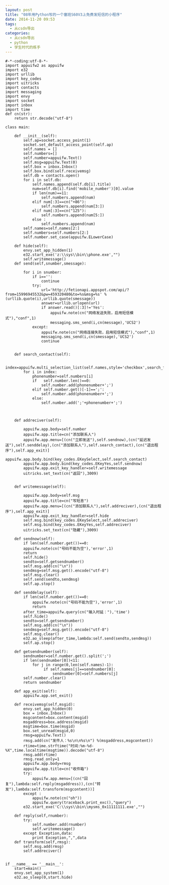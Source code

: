 ```yaml
---
layout: post
title: "08年用Python写的一个塞班S60V3上免费发短信的小程序"
date: 2014-11-20 09:53
tags: 
  - 从csdn导出
categories: 
  - 从csdn导出
  - python
  - 学生时代的练手
---
```



    #-*-coding:utf-8-*-
    import appuifw2 as appuifw
    import e32
    import urllib
    import key_codes
    import uitricks
    import contacts
    import messaging
    import envy
    import socket
    import inbox
    import time
    def cn(str):
        return str.decode("utf-8")
    
    class main:
    
        def __init__(self):
            self.ap=socket.access_point(1)
            socket.set_default_access_point(self.ap)
            self.names = []
            self.numbers=[]
            self.number=appuifw.Text()
            self.msg=appuifw.Text(0)
            self.box = inbox.Inbox()
            self.box.bind(self.receivemsg)
            self.db = contacts.open()
            for i in self.db:
                self.names.append(self.db[i].title)
                num=self.db[i].find('mobile_number')[0].value
                if len(num)==11:
                    self.numbers.append(num)
                elif num[:3]==cn("+86"):
                    self.numbers.append(num[3:])
                elif num[:3]==cn("125"):
                    self.numbers.append(num[5:])
                else :
                    self.numbers.append(num)
            self.names=self.names[2:]
            self.numbers=self.numbers[2:]
            self.number.set_case(appuifw.ELowerCase)
    
        def hide(self):
            envy.set_app_hidden(1)
            e32.start_exe('z:\\sys\\bin\\phone.exe',"")
            self.writemessage()            
        def send(self,snumber,smessage):
        
            for i in snumber:
                if i=='':
                    continue
                try:
                    url='http://fetionapi.appspot.com/api/?from=15996945532&pw=459320480&to=%s&msg=%s' %(urllib.quote(i),urllib.quote(smessage))
                    answer=urllib.urlopen(url)
                    if answer.read()[:3]!='Yes':
                        appuifw.note(cn("网络发送失败，启用短信模式"),"conf",1)
                        messaging.sms_send(i,cn(message),'UCS2')
                except:
                    appuifw.note(cn("网络连接失败，启用短信模式"),"conf",1)
                    messaging.sms_send(i,cn(smessage),'UCS2')
                    continue
    		
        
        def search_contact(self):
            
            index=appuifw.multi_selection_list(self.names,style='checkbox',search_field=1)
            for i in index:
                phonenumber=self.numbers[i]
                if   self.number.len()==0:
                    self.number.add(phonenumber+';')
                elif self.number.get()[-1]==';':
                    self.number.add(phonenumber+';')
                else:
                    self.number.add(';'+phonenumber+';')
                 
    		
    
        def addreciver(self):
            
            appuifw.app.body=self.number
            appuifw.app.title=cn("添加联系人")
            appuifw.app.menu=[(cn("立即发送"),self.sendnow),(cn("延迟发送"),self.senddelay),(cn("添加联系人"),self.search_contact),(cn("退出程序"),self.app_exit)]
            appuifw.app.body.bind(key_codes.EKeySelect,self.search_contact)
            appuifw.app.body.bind(key_codes.EKeyYes,self.sendnow)
            appuifw.app.exit_key_handler=self.writemessage
            uitricks.set_text(cn("返回"),3009)
           
    		
        def writemessage(self):
         
            appuifw.app.body=self.msg
            appuifw.app.title=cn("写短息")
            appuifw.app.menu=[(cn("添加联系人"),self.addreciver),(cn("退出程序"),self.app_exit)]
            appuifw.app.exit_key_handler=self.hide
            self.msg.bind(key_codes.EKeySelect,self.addreciver)
            self.msg.bind(key_codes.EKeyYes,self.addreciver)
            uitricks.set_text(cn("隐藏"),3009)
          
        def sendnow(self):
            if len(self.number.get())==0:
    	    appuifw.note(cn("号码不能为空"),'error',1)
    	    return
            self.hide()
            sendto=self.getsendnumber()
            self.msg.add(cn("\n"))
            sendmsg=self.msg.get().encode("utf-8")
            self.msg.clear()
            self.send(sendto,sendmsg)
            self.ap.stop()
    
        def senddelay(self):
            if len(self.number.get())==0:
                appuifw.note(cn("号码不能为空"),'error',1)
                return
            after_time=appuifw.query(cn("输入时延："),'time')    
            self.hide()
            sendto=self.getsendnumber()
            self.msg.add(cn("\n"))
            sendmsg=self.msg.get().encode("utf-8")
            self.msg.clear()
            e32.ao_sleep(after_time,lambda:self.send(sendto,sendmsg))
            self.ap.stop()
            
        def getsendnumber(self):
            sendnumber=self.number.get().split(';')
            if len(sendnumber[0])<11:
                for j in range(0,len(self.names)-1):
                     if self.names[j]==sendnumber[0]:
                         sendnumber[0]=self.numbers[j]
            self.number.clear()
            return sendnumber
                             
        def app_exit(self):
            appuifw.app.set_exit()
       
        def receivemsg(self,msgid):
            envy.set_app_hidden(0)
            box = inbox.Inbox()
            msgcontent=box.content(msgid)
            msgaddress=box.address(msgid)
            msgtime=box.time(msgid)
            box.set_unread(msgid,0)
            rmsg=appuifw.Text()
            rmsg.add(cn("发件人：%s\n\n%s\n") %(msgaddress,msgcontent))
            rtime=time.strftime("时间:%m-%d-%X",time.localtime(msgtime)).decode("utf-8")
            rmsg.add(rtime)
            rmsg.read_only=1
            appuifw.app.body=rmsg
            appuifw.app.title=cn("收件箱")
            try:
                appuifw.app.menu=[(cn("回复"),lambda:self.reply(msgaddress)),(cn("转发"),lambda:self.transform(msgcontent))]
            except :
                appuifw.note(cn("oh"))
                appuifw.query(traceback.print_exc(),"query")
            e32.start_exe('C:\\sys\\bin\\mysms_0x11111111.exe',"")
    
        def reply(self,rnumber):
            try: 
                self.number.add(rnumber)
                self.writemessage()
            except Exception,data:
                print Exception,",",data
        def transform(self,rmsg):
            self.msg.add(rmsg)
            self.addreciver()
        
    
    if __name__ == '__main__':
        start=main()
        envy.set_app_system(1)
        e32.ao_sleep(0,start.hide)
    

  

